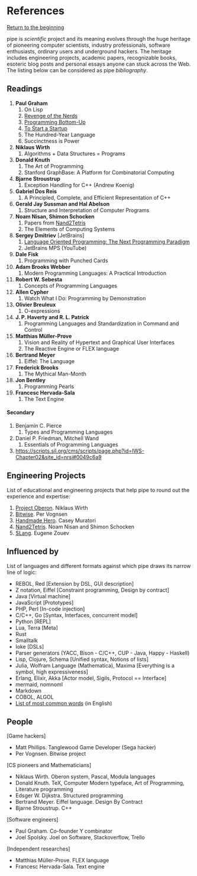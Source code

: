 # References
[Return to the beginning](README.md#get-started)

pipe is *scientific* project and its meaning evolves through the huge heritage of pioneering computer scientists, industry professionals, software enthusiasts, ordinary users and underground hackers. The heritage includes engineering projects, academic papers, recognizable books, esoteric blog posts and personal essays anyone can stuck across the Web. The listing below can be considered as pipe *bibliography*.

<!--
Planning your PhD: https://www2.le.ac.uk/colleges/ssah/documents/research-training-presentations/DS%20Planning%20your%20PhD.pdf

Format: 
   [Type] Book / Article / Thesis 
   [Date] 
   [Done]
-->

## Readings
1. **Paul Graham**
   1. On Lisp <!--Book-->
   2. [Revenge of the Nerds](http://paulgraham.com/icad.html) <!--Dec 18.18 / Done-->
   3. [Programming Bottom-Up](http://paulgraham.com/progbot.html) <!--Dec 24.18 / Done-->
   4. [To Start a Startup](http://paulgraham.com/start.html) <!--Dec 24.18 / Done-->
   5. The Hundred-Year Language
   6. Succinctness is Power
2. **Niklaus Wirth**
   1. Algorithms + Data Structures = Programs <!--Book-->
3. **Donald Knuth**
   1. The Art of Programming <!--Book-->
   2. Stanford GraphBase: A Platform for Combinatorial Computing <!--Book-->
4. **Bjarne Stroustrup**
   1. Exception Handling for C++ (Andrew Koenig) <!--Jan 16.19-->
5. **Gabriel Dos Reis**
   1. A Principled, Complete, and Efficient Representation of C++
6. **Gerald Jay Sussman and Hal Abelson**
   1. Structure and Interpretation of Computer Programs <!--Book-->
7. **Noam Nisan, Shimon Schocken**
   1. Papers from [Nand2Tetris](https://www.nand2tetris.org/papers)
   2. The Elements of Computing Systems <!--Book-->
8. **Sergey Dmitriev** [JetBrains]
   1. [Language Oriented Programming: The Next Programming Paradigm](http://www.onboard.jetbrains.com/is1/articles/04/10/lop/) <!--Bookook-->
   2. JetBrains MPS (YouTube)
9. **Dale Fisk**
   1. Programming with Punched Cards <!--Nov 24.18-->
10. **Adam Brooks Webber**
    1. Modern Programming Languages: A Practical Introduction <!--Book-->
11. **Robert W. Sebesta**
    1. Concepts of Programming Languages <!--Book-->
12. **Allen Cypher**
    1. Watch What I Do: Programming by Demonstration <!--Book-->
13. **Olivier Breuleux** 
    1. O-expressions
14. **J. P. Haverty and R. L. Patrick**
    1. Programming Languages and Standardization in Command and Control
15. **Matthias Müller-Prove**
    1. Vision and Reality of Hypertext and Graphical User Interfaces <!--Thesis-->
    2. The Reactive Engine or FLEX language
16. **Bertrand Meyer**
    1. Eiffel: The Language <!--Book-->
17. **Frederick Brooks**
    1. The Mythical Man-Month <!--Book-->
18. **Jon Bentley**
    1. Programming Pearls <!--Book-->
19. **Francesc Hervada-Sala**
    1. The Text Engine <!--Dec 22.18 / Done-->

#### Secondary
1. Benjamin C. Pierce
    1. Types and Programming Languages <!--Book-->
2. Daniel P. Friedman, Mitchell Wand
    1.  Essentials of Programming Languages <!--Book-->
3. https://scripts.sil.org/cms/scripts/page.php?id=IWS-Chapter02&site_id=nrsi#0049c6a9


## Engineering Projects
List of educational and engineering projects that help pipe to round out the experience and expertise:

1. [Project Oberon](http://www.projectoberon.com/). Niklaus Wirth
2. [Bitwise](https://github.com/pervognsen/bitwise). Per Vognsen
3. [Handmade Hero](https://handmadehero.org/). Casey Muratori
4. [Nand2Tetris](https://www.nand2tetris.org/). Noam Nisan and Shimon Schocken 
5. [SLang](https://dl.acm.org/citation.cfm?id=3166095). Eugene Zouev


## Influenced by
List of languages and different formats against which pipe draws its narrow line of logic:

- REBOL, Red [Extension by DSL, GUI description]
- Z notation, Eiffel [Constraint programming, Design by contract]
- Java [Virtual machine]
- JavaScript [Prototypes]
- PHP, Perl [In-code injection]
- C/C++, Go [Syntax, Interfaces, concurrent model]
- Python [REPL]
- Lua, Terra [Meta]
- Rust
- Smalltalk
- Ioke [DSLs]
- Parser generators (YACC, Bison - C/C++, CUP - Java, Happy - Haskell)
- Lisp, Clojure, Schema [Unified syntax, Notions of lists]
- Julia, Wolfram Language (Mathematica), Maxima [Everything is a symbol, high expressiveness]
- Erlang, Elixir, Akka [Actor model, Sigils, Protocol == Interface]
- mermaid, nomnoml
- Markdown
- COBOL, ALGOL
- [List of most common words](https://en.wikipedia.org/wiki/Most_common_words_in_English) (in English)


## People
[Game hackers]
- Matt Phillips. Tanglewood Game Developer (Sega hacker)
- Per Vognsen. Bitwise project
  
[CS pioneers and Mathematicians]
- Niklaus Wirth. Oberon system, Pascal, Modula languages
- Donald Knuth. TeX, Computer Modern typeface, Art of Programming, Literature programming
- Edsger W. Dijkstra. Structured programming
- Bertrand Meyer. Eiffel language. Design By Contract
- Bjarne Stroustrup. C++

[Software engineers]
- Paul Graham. Co-founder Y combinator
- Joel Spolsky. Joel on Software, Stackoverflow, Trello

[Independent researches]
- Matthias Müller-Prove. FLEX language
- Francesc Hervada-Sala. Text engine

<!--
### Unsorted
- https://github.com/dotnet/roslyn/wiki/Roslyn
- https://github.com/GabrielDosReis/ipr
-->